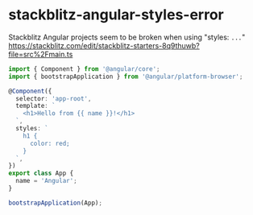# stackblitz-angular-styles-error

Stackblitz Angular projects seem to be broken when using "styles: `...`"
https://stackblitz.com/edit/stackblitz-starters-8q9thuwb?file=src%2Fmain.ts

```ts
import { Component } from '@angular/core';
import { bootstrapApplication } from '@angular/platform-browser';

@Component({
  selector: 'app-root',
  template: `
    <h1>Hello from {{ name }}!</h1>
  `,
  styles: `
    h1 {
      color: red;
    }
  `,
})
export class App {
  name = 'Angular';
}

bootstrapApplication(App);
```
